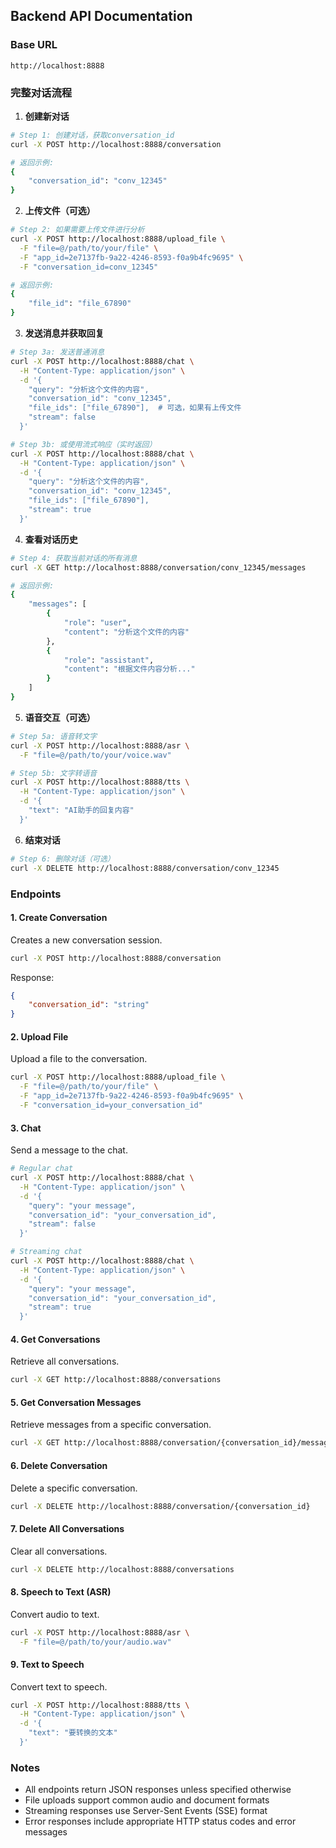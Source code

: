 ## Backend API Documentation

### Base URL
```
http://localhost:8888
```

### 完整对话流程

1. **创建新对话**
```bash
# Step 1: 创建对话，获取conversation_id
curl -X POST http://localhost:8888/conversation

# 返回示例:
{
    "conversation_id": "conv_12345"
}
```

2. **上传文件（可选）**
```bash
# Step 2: 如果需要上传文件进行分析
curl -X POST http://localhost:8888/upload_file \
  -F "file=@/path/to/your/file" \
  -F "app_id=2e7137fb-9a22-4246-8593-f0a9b4fc9695" \
  -F "conversation_id=conv_12345"

# 返回示例:
{
    "file_id": "file_67890"
}
```

3. **发送消息并获取回复**
```bash
# Step 3a: 发送普通消息
curl -X POST http://localhost:8888/chat \
  -H "Content-Type: application/json" \
  -d '{
    "query": "分析这个文件的内容",
    "conversation_id": "conv_12345",
    "file_ids": ["file_67890"],  # 可选，如果有上传文件
    "stream": false
  }'

# Step 3b: 或使用流式响应（实时返回）
curl -X POST http://localhost:8888/chat \
  -H "Content-Type: application/json" \
  -d '{
    "query": "分析这个文件的内容",
    "conversation_id": "conv_12345",
    "file_ids": ["file_67890"],
    "stream": true
  }'
```

4. **查看对话历史**
```bash
# Step 4: 获取当前对话的所有消息
curl -X GET http://localhost:8888/conversation/conv_12345/messages

# 返回示例:
{
    "messages": [
        {
            "role": "user",
            "content": "分析这个文件的内容"
        },
        {
            "role": "assistant",
            "content": "根据文件内容分析..."
        }
    ]
}
```

5. **语音交互（可选）**
```bash
# Step 5a: 语音转文字
curl -X POST http://localhost:8888/asr \
  -F "file=@/path/to/your/voice.wav"

# Step 5b: 文字转语音
curl -X POST http://localhost:8888/tts \
  -H "Content-Type: application/json" \
  -d '{
    "text": "AI助手的回复内容"
  }'
```

6. **结束对话**
```bash
# Step 6: 删除对话（可选）
curl -X DELETE http://localhost:8888/conversation/conv_12345
```

### Endpoints

#### 1. Create Conversation
Creates a new conversation session.

```bash
curl -X POST http://localhost:8888/conversation
```

Response:
```json
{
    "conversation_id": "string"
}
```

#### 2. Upload File
Upload a file to the conversation.

```bash
curl -X POST http://localhost:8888/upload_file \
  -F "file=@/path/to/your/file" \
  -F "app_id=2e7137fb-9a22-4246-8593-f0a9b4fc9695" \
  -F "conversation_id=your_conversation_id"
```

#### 3. Chat
Send a message to the chat.

```bash
# Regular chat
curl -X POST http://localhost:8888/chat \
  -H "Content-Type: application/json" \
  -d '{
    "query": "your message",
    "conversation_id": "your_conversation_id",
    "stream": false
  }'

# Streaming chat
curl -X POST http://localhost:8888/chat \
  -H "Content-Type: application/json" \
  -d '{
    "query": "your message",
    "conversation_id": "your_conversation_id",
    "stream": true
  }'
```

#### 4. Get Conversations
Retrieve all conversations.

```bash
curl -X GET http://localhost:8888/conversations
```

#### 5. Get Conversation Messages
Retrieve messages from a specific conversation.

```bash
curl -X GET http://localhost:8888/conversation/{conversation_id}/messages
```

#### 6. Delete Conversation
Delete a specific conversation.

```bash
curl -X DELETE http://localhost:8888/conversation/{conversation_id}
```

#### 7. Delete All Conversations
Clear all conversations.

```bash
curl -X DELETE http://localhost:8888/conversations
```

#### 8. Speech to Text (ASR)
Convert audio to text.

```bash
curl -X POST http://localhost:8888/asr \
  -F "file=@/path/to/your/audio.wav"
```

#### 9. Text to Speech
Convert text to speech.

```bash
curl -X POST http://localhost:8888/tts \
  -H "Content-Type: application/json" \
  -d '{
    "text": "要转换的文本"
  }'
```

### Notes
- All endpoints return JSON responses unless specified otherwise
- File uploads support common audio and document formats
- Streaming responses use Server-Sent Events (SSE) format
- Error responses include appropriate HTTP status codes and error messages
